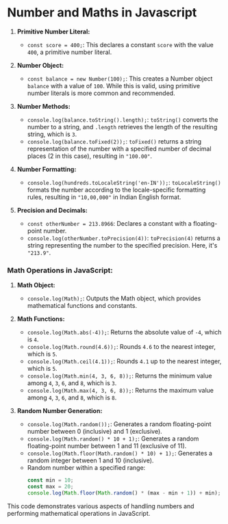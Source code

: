 # Number and Maths in Javascript

1. **Primitive Number Literal:**

   - `const score = 400;`: This declares a constant `score` with the value `400`, a primitive number literal.

2. **Number Object:**

   - `const balance = new Number(100);`: This creates a Number object `balance` with a value of `100`. While this is valid, using primitive number literals is more common and recommended.

3. **Number Methods:**

   - `console.log(balance.toString().length);`: `toString()` converts the number to a string, and `.length` retrieves the length of the resulting string, which is `3`.
   - `console.log(balance.toFixed(2));`: `toFixed()` returns a string representation of the number with a specified number of decimal places (2 in this case), resulting in `"100.00"`.

4. **Number Formatting:**

   - `console.log(hundreds.toLocaleString('en-IN'));`: `toLocaleString()` formats the number according to the locale-specific formatting rules, resulting in `"10,00,000"` in Indian English format.

5. **Precision and Decimals:**
   - `const otherNumber = 213.8966`: Declares a constant with a floating-point number.
   - `console.log(otherNumber.toPrecision(4))`: `toPrecision(4)` returns a string representing the number to the specified precision. Here, it's `"213.9"`.

### Math Operations in JavaScript:

1. **Math Object:**

   - `console.log(Math);`: Outputs the Math object, which provides mathematical functions and constants.

2. **Math Functions:**

   - `console.log(Math.abs(-4));`: Returns the absolute value of `-4`, which is `4`.
   - `console.log(Math.round(4.6));`: Rounds `4.6` to the nearest integer, which is `5`.
   - `console.log(Math.ceil(4.1));`: Rounds `4.1` up to the nearest integer, which is `5`.
   - `console.log(Math.min(4, 3, 6, 8));`: Returns the minimum value among `4`, `3`, `6`, and `8`, which is `3`.
   - `console.log(Math.max(4, 3, 6, 8));`: Returns the maximum value among `4`, `3`, `6`, and `8`, which is `8`.

3. **Random Number Generation:**
   - `console.log(Math.random());`: Generates a random floating-point number between 0 (inclusive) and 1 (exclusive).
   - `console.log(Math.random() * 10 + 1);`: Generates a random floating-point number between 1 and 11 (exclusive of 11).
   - `console.log(Math.floor(Math.random() * 10) + 1);`: Generates a random integer between 1 and 10 (inclusive).
   - Random number within a specified range:
     ```javascript
     const min = 10;
     const max = 20;
     console.log(Math.floor(Math.random() * (max - min + 1)) + min);
     ```

This code demonstrates various aspects of handling numbers and performing mathematical operations in JavaScript.
